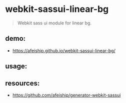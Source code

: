 # webkit-sassui-linear-bg
> Webkit sass ui module for linear bg.

## demo:
+ https://afeiship.github.io/webkit-sassui-linear-bg/

## usage:


## resources:
+ https://github.com/afeiship/generator-webkit-sassui
